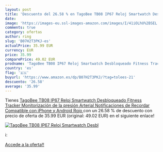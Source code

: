 ```yaml
---
layout: post
title: 'Descuento del 26.58 % en TagoBee TB08 IP67 Reloj Smartwatch Desbl'
date: 
image: 'https://images-eu.ssl-images-amazon.com/images/I/41iOLhU%2BSEL._SL200_.jpg'
comments: true
category: ofertas
author: ring
slug: 'B07H2T3PKJ-es'
actualPrice: 35.99 EUR
currency: EUR
price: 35.99
comparePrice: 49.02 EUR
prodname: 'TagoBee TB08 IP67 Reloj Smartwatch Desbloqueado Fitness Tracker Monitorización de la presión Arterial Notificaciones de Recordar Compatible con iPhone y Android Rojo '
country: 'es'
flag: '🇪🇸'
buyurl: 'https://www.amazon.es/dp/B07H2T3PKJ/?tag=tolees-21'
descuento: '26.58'
average: '35.99'
---
```


Tienes [TagoBee TB08 IP67 Reloj Smartwatch Desbloqueado Fitness Tracker Monitorización de la presión Arterial Notificaciones de Recordar Compatible con iPhone y Android Rojo ](https://www.amazon.es/dp/B07H2T3PKJ/?tag=tolees-21) con un 26.58 % de descuento con precio de oferta de 35.99 EUR (original: 49.02 EUR) en el siguiente enlace!

[![TagoBee TB08 IP67 Reloj Smartwatch Desbl](https://images-eu.ssl-images-amazon.com/images/I/41iOLhU%2BSEL._SL200_.jpg)](https://www.amazon.es/dp/B07H2T3PKJ/?tag=tolees-21)

ℹ️:


[Accede a la oferta!!](https://www.amazon.es/dp/B07H2T3PKJ/?tag=tolees-21)
